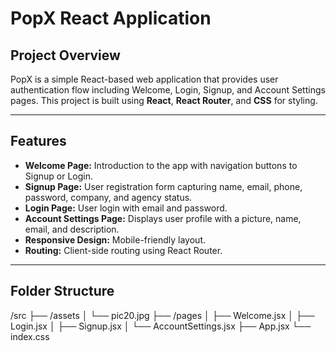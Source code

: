 # PopX React Application

## Project Overview
PopX is a simple React-based web application that provides user authentication flow including Welcome, Login, Signup, and Account Settings pages. This project is built using **React**, **React Router**, and **CSS** for styling.

---

## Features
- **Welcome Page:** Introduction to the app with navigation buttons to Signup or Login.
- **Signup Page:** User registration form capturing name, email, phone, password, company, and agency status.
- **Login Page:** User login with email and password.
- **Account Settings Page:** Displays user profile with a picture, name, email, and description.
- **Responsive Design:** Mobile-friendly layout.
- **Routing:** Client-side routing using React Router.

---

## Folder Structure
/src
├── /assets
│ └── pic20.jpg 
├── /pages
│ ├── Welcome.jsx
│ ├── Login.jsx
│ ├── Signup.jsx
│ └── AccountSettings.jsx
├── App.jsx 
└── index.css 
